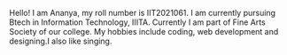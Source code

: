 Hello!
I am Ananya, my roll number is IIT2021061. I am currently pursuing Btech in Information Technology, IIITA. Currently I am part of Fine Arts Society of our college. My hobbies include coding, web development and designing.I also like singing.